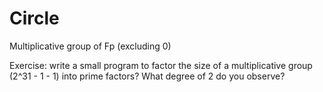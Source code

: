 # Circle


Multiplicative group of Fp (excluding 0)

Exercise: write a small program to factor the size of a multiplicative group (2^31 - 1 - 1) into prime factors? What degree of 2 do you observe?

[^fields]: original STARKs used a big prime field (which you can see in some older tutorials devoted to STARKs). The *smooth* field allows for efficient modular arithmetics and at the same time is FFT-friendly (we will see later what it means). The key innovation behind Circle STARKs is the use of the circle which allowed to use so called Mersenne prime (a natural fit for `u32`) which is smooth in regards to field operations (modulo reduction being done via bit shifting -- todo - check) but is not FFT-friendly. Circle group over Mersenne prime field makes the latter FFT-friendly.